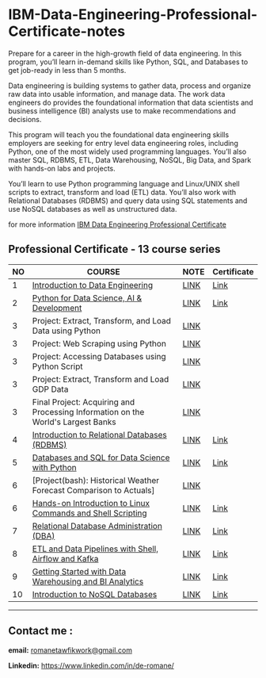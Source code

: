 # IBM-Data-Engineering-Professional-Certificate-notes
Prepare for a career in the high-growth field of data engineering. In this program, you’ll learn in-demand skills like Python, SQL, and Databases to get job-ready in less than 5 months.

Data engineering is building systems to gather data, process and organize raw data into usable information, and manage data. The work data engineers do provides the foundational information that data scientists and business intelligence (BI) analysts use to make recommendations and decisions.

This program will teach you the foundational data engineering skills employers are seeking for entry level data engineering roles, including Python, one of the most widely used programming languages. You’ll also master SQL, RDBMS, ETL, Data Warehousing, NoSQL, Big Data, and Spark with hands-on labs and projects.

You’ll learn to use Python programming language and Linux/UNIX shell scripts to extract, transform and load (ETL) data. You’ll also work with Relational Databases (RDBMS) and query data using SQL statements and use NoSQL databases as well as unstructured data. 



for more information [IBM Data Engineering Professional Certificate](https://www.coursera.org/professional-certificates/ibm-data-engineer)

## Professional Certificate - 13 course series

| NO | COURSE | NOTE | Certificate |
| ----------- | ----------- |----------- |----------- |
| 1 | [Introduction to Data Engineering](https://www.coursera.org/learn/introduction-to-data-engineering?specialization=ibm-data-engineer) | [LINK](https://github.com/DE-romane/IBM-Data-Engineering-Professional-Certificate-notes/blob/main/01-Introduction%20to%20Data%20Engineering%20note.md) | [Link](https://coursera.org/share/a7199789c49f80960fd0e5cd06e87cc8) |
| 2 | [Python for Data Science, AI & Development](https://www.coursera.org/learn/python-for-applied-data-science-ai?) | [LINK](https://github.com/DE-romane/IBM-Data-Engineering-Professional-Certificate-notes/blob/main/2-Python%20for%20Data%20Science%2C%20AI%20%26%20Development.md) | [Link](https://coursera.org/share/5c600fefbcb49065557ab39423c40887) |
| 3 | Project: Extract, Transform, and Load Data using Python | [LINK](https://github.com/DE-romane/IBM-Data-Engineering-Professional-Certificate-notes/tree/main/Project%20Extract%2C%20Transform%2C%20and%20Load%20Data%20using%20Python) | |
| 3 | Project: Web Scraping using Python | [LINK](https://github.com/DE-romane/IBM-Data-Engineering-Professional-Certificate-notes/tree/main/Webscraping%20by%20python) | |
| 3 | Project: Accessing Databases using Python Script | [LINK](https://github.com/DE-romane/IBM-Data-Engineering-Professional-Certificate-notes/tree/main/Accessing%20Databases%20using%20Python%20Script) | |
| 3 | Project: Extract, Transform and Load GDP Data | [LINK](https://github.com/DE-romane/IBM-Data-Engineering-Professional-Certificate-notes/tree/main/Extract%2C%20Transfrom%20and%20Load%20GDP%20Data) | |
| 3 | Final Project: Acquiring and Processing Information on the World's Largest Banks | [LINK](https://github.com/DE-romane/IBM-Data-Engineering-Professional-Certificate-notes/tree/main/Project%20Acquiring%20and%20Processing%20Information%20on%20the%20World's%20Largest%20Banks) |  |
| 4 | [Introduction to Relational Databases (RDBMS)](https://www.coursera.org/learn/introduction-to-relational-databases) | [LINK](https://github.com/DE-romane/IBM-Data-Engineering-Professional-Certificate-notes/blob/main/4-Introduction%20to%20Relational%20Databases%20(RDBMS).md) | [Link](https://coursera.org/share/d963abb266f2ae06a54a01dc65c7a0d1) |
| 5 | [Databases and SQL for Data Science with Python](https://www.coursera.org/learn/sql-data-science) | [LINK](https://github.com/DE-romane/IBM-Data-Engineering-Professional-Certificate-notes/blob/main/5-Databases%20and%20SQL%20for%20Data%20Science%20with%20Python.md) | [Link](https://coursera.org/share/81993f235615f46190cc9a922f1160a1) |
| 6 | [Project(bash): Historical Weather Forecast Comparison to Actuals] | [LINK](https://github.com/DE-romane/IBM-Data-Engineering-Professional-Certificate-notes/tree/main/Historical%20Weather%20Forecast%20Comparison%20to%20Actuals) |  |
| 6 | [Hands-on Introduction to Linux Commands and Shell Scripting](https://www.coursera.org/learn/hands-on-introduction-to-linux-commands-and-shell-scripting) | [LINK](https://github.com/DE-romane/IBM-Data-Engineering-Professional-Certificate-notes/blob/main/6-Hands-on%20Introduction%20to%20Linux%20Commands%20and%20Shell%20Scripting.md) | [Link](https://www.coursera.org/account/accomplishments/verify/9KHNQPETDHYE) |
| 7 | [Relational Database Administration (DBA)](https://www.coursera.org/learn/relational-database-administration) | [LINK](https://github.com/DE-romane/IBM-Data-Engineering-Professional-Certificate-notes/blob/main/7-Relational%20Database%20Administration%20(DBA).md) | [Link](https://coursera.org/share/cbe8f52002ff5dd17d7e5bef09e32881) |
| 8 | [ETL and Data Pipelines with Shell, Airflow and Kafka](https://www.coursera.org/learn/etl-and-data-pipelines-shell-airflow-kafka) | [LINK](https://github.com/DE-romane/IBM-Data-Engineering-Professional-Certificate-notes/blob/main/8-ETL%20and%20Data%20Pipelines%20with%20Shell%2C%20Airflow%20and%20Kafka.md) | [Link](https://coursera.org/share/47dd3ec46c22089dfcc5ba6fdd595c51) |
| 9 | [Getting Started with Data Warehousing and BI Analytics](https://www.coursera.org/learn/getting-started-with-data-warehousing-and-bi-analytics) | [LINK](https://github.com/DE-romane/IBM-Data-Engineering-Professional-Certificate-notes/blob/main/9-Getting%20Started%20with%20Data%20Warehousing%20and%20BI%20Analytics.md) | [Link](https://coursera.org/share/ea676300e53ecd6236d8ccfec31d7d71) |
| 10 | [Introduction to NoSQL Databases](https://www.coursera.org/learn/introduction-to-nosql-databases) | [LINK](https://github.com/DE-romane/IBM-Data-Engineering-Professional-Certificate-notes/blob/main/10-Introduction%20to%20NoSQL%20Databases.md) | [Link](https://coursera.org/share/bb3c3369b37224e9484443e7cb817477) |

---
## Contact me :  

**email:**  romanetawfikwork@gmail.com

**Linkedin:** https://www.linkedin.com/in/de-romane/
